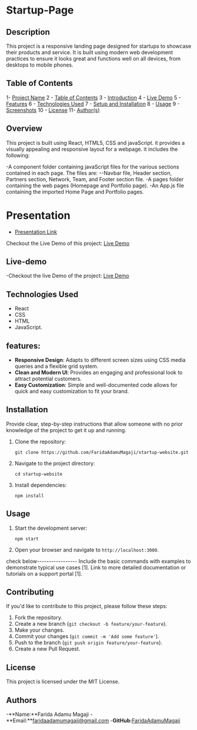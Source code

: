 # Startup-Page

## Description

This project is a responsive landing page designed for startups to showcase their products and service. It is built using modern web development practices to ensure it looks great and functions well on all devices, from desktops to mobile phones.

## Table of Contents

1- [Project Name](#project-name)
2 - [Table of Contents](#table-of-contents)
3 - [Introduction](#introduction)
4 - [Live Demo](#live-demo)
5 - [Features](#features)
6 - [Technologies Used](#technologies-used)
7 - [Setup and Installation](#setup-and-installation)
8 - [Usage](#usage)
9 - [Screenshots](#screenshots)
10 - [License](#license)
11- [Author(s)](#authors)

## Overview

This project is built using React, HTML5, CSS and javaScript. it provides a visually appealing and responsive layout for a webpage. it includes the following:

-A component folder containing javaScript files for the various sections contained in each page. The files are:
--Navbar file, Header section, Partners section, Network, Team, and Footer section file. 
-A pages folder containing the web pages (Homepage and Portfolio page).
-An App.js file containing the imported Home Page and Portfolio pages.

# Presentation <a name="Presentation"></a>
- [Presentation Link]()

Checkout the Live Demo of this project: [Live Demo]()
## Live-demo 
-Checkout the live Demo of the project: [Live Demo]()

## Technologies Used

-   React
-   CSS
-   HTML
-   JavaScript.

## features:

-   **Responsive Design**: Adapts to different screen sizes using CSS media queries and a flexible grid system.
-   **Clean and Modern UI**: Provides an engaging and professional look to attract potential customers.
-   **Easy Customization**: Simple and well-documented code allows for quick and easy customization to fit your brand.


## Installation

Provide clear, step-by-step instructions that allow someone with no prior knowledge of the project to get it up and running.

1.  Clone the repository:

    ```
    git clone https://github.com/FaridaAdamuMagaji/startup-website.git 
    ```
2.  Navigate to the project directory:

    ```
    cd startup-website
    ```
3.  Install dependencies:

    ```
    npm install
    ```

## Usage

1.  Start the development server:

    ```
    npm start
    ```
2.  Open your browser and navigate to `http://localhost:3000`.


check below-----------------
Include the basic commands with examples to demonstrate typical use cases [1]. Link to more detailed documentation or tutorials on a support portal [1].


## Contributing

If you'd like to contribute to this project, please follow these steps:

1.  Fork the repository.
2.  Create a new branch (`git checkout -b feature/your-feature`).
3.  Make your changes.
4.  Commit your changes (`git commit -m 'Add some feature'`).
5.  Push to the branch (`git push origin feature/your-feature`).
6.  Create a new Pull Request.

## License

This project is licensed under the MIT License.

## Authors
-**Name:**Farida Adamu Magaji
-**Email:**faridaadamumagaji@gmail.com
-**GitHub:**[FaridaAdamuMagaji]( https://github.com/FaridaAdamuMagaji)

